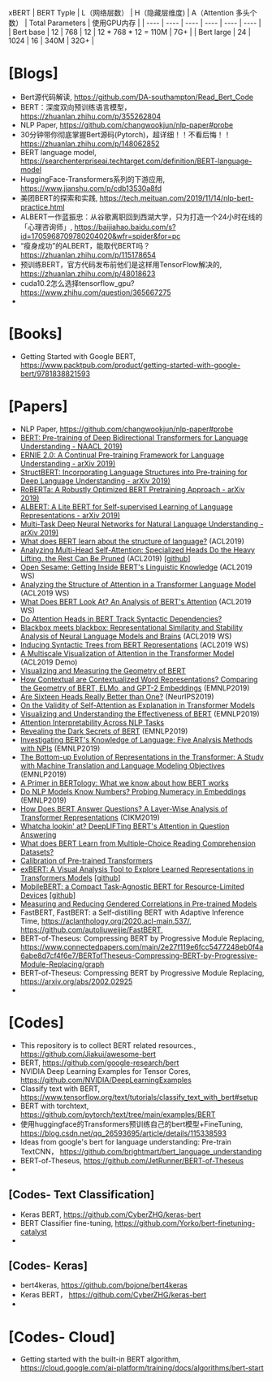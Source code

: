 xBERT
|  BERT Typle  | L（网络层数）  |  H（隐藏层维度)  | A（Attention 多头个数）  |  Total Parameters  | 使用GPU内存  |
|  ----  | ----  |  ----  | ----  |  ----  | ----  | 
| Bert base  | 12 |  768  | 12  |  12 * 768 * 12 = 110M  | 7G+  |
| Bert large  | 24 |  1024  | 16  |  340M  | 32G+  | 



# [Blogs]
+ Bert源代码解读, https://github.com/DA-southampton/Read_Bert_Code
+ BERT：深度双向预训练语言模型， https://zhuanlan.zhihu.com/p/355262804
+ NLP Paper, https://github.com/changwookjun/nlp-paper#probe
+ 30分钟带你彻底掌握Bert源码(Pytorch)，超详细！！不看后悔！！https://zhuanlan.zhihu.com/p/148062852
+ BERT language model, https://searchenterpriseai.techtarget.com/definition/BERT-language-model
+ HuggingFace-Transformers系列的下游应用, https://www.jianshu.com/p/cdb13530a8fd
+ 美团BERT的探索和实践, https://tech.meituan.com/2019/11/14/nlp-bert-practice.html
+ ALBERT一作蓝振忠：从谷歌离职回到西湖大学，只为打造一个24小时在线的「心理咨询师」, https://baijiahao.baidu.com/s?id=1705968709780204020&wfr=spider&for=pc
+ “瘦身成功”的ALBERT，能取代BERT吗？https://zhuanlan.zhihu.com/p/115178654
+ 预训练BERT，官方代码发布前他们是这样用TensorFlow解决的, https://zhuanlan.zhihu.com/p/48018623
+ cuda10.2怎么选择tensorflow_gpu? https://www.zhihu.com/question/365667275
+ 

# [Books]
+ Getting Started with Google BERT, https://www.packtpub.com/product/getting-started-with-google-bert/9781838821593


# [Papers]
* NLP Paper, https://github.com/changwookjun/nlp-paper#probe
* [BERT: Pre-training of Deep Bidirectional Transformers for Language Understanding  - NAACL 2019)](https://arxiv.org/abs/1810.04805)  
* [ERNIE 2.0: A Continual Pre-training Framework for Language Understanding - arXiv 2019)](https://arxiv.org/abs/1907.12412)  
* [StructBERT: Incorporating Language Structures into Pre-training for Deep Language Understanding - arXiv 2019)](https://arxiv.org/abs/1908.04577)  
* [RoBERTa: A Robustly Optimized BERT Pretraining Approach  - arXiv 2019)](https://arxiv.org/abs/1907.11692)  
* [ALBERT: A Lite BERT for Self-supervised Learning of Language Representations  - arXiv 2019)](https://arxiv.org/abs/1909.11942)  
* [Multi-Task Deep Neural Networks for Natural Language Understanding  - arXiv 2019)](https://arxiv.org/abs/1901.11504)  
* [What does BERT learn about the structure of language?](https://hal.inria.fr/hal-02131630/document) (ACL2019)
* [Analyzing Multi-Head Self-Attention: Specialized Heads Do the Heavy Lifting, the Rest Can Be Pruned](https://arxiv.org/abs/1905.09418) (ACL2019) [[github](https://github.com/lena-voita/the-story-of-heads)]
* [Open Sesame: Getting Inside BERT's Linguistic Knowledge](https://arxiv.org/abs/1906.01698) (ACL2019 WS)
* [Analyzing the Structure of Attention in a Transformer Language Model](https://arxiv.org/abs/1906.04284) (ACL2019 WS)
* [What Does BERT Look At? An Analysis of BERT's Attention](https://arxiv.org/abs/1906.04341) (ACL2019 WS)
* [Do Attention Heads in BERT Track Syntactic Dependencies?](https://arxiv.org/abs/1911.12246)
* [Blackbox meets blackbox: Representational Similarity and Stability Analysis of Neural Language Models and Brains](https://arxiv.org/abs/1906.01539) (ACL2019 WS)
* [Inducing Syntactic Trees from BERT Representations](https://arxiv.org/abs/1906.11511) (ACL2019 WS)
* [A Multiscale Visualization of Attention in the Transformer Model](https://arxiv.org/abs/1906.05714) (ACL2019 Demo)
* [Visualizing and Measuring the Geometry of BERT](https://arxiv.org/abs/1906.02715)
* [How Contextual are Contextualized Word Representations? Comparing the Geometry of BERT, ELMo, and GPT-2 Embeddings](https://arxiv.org/abs/1909.00512) (EMNLP2019) 
* [Are Sixteen Heads Really Better than One?](https://arxiv.org/abs/1905.10650) (NeurIPS2019)
* [On the Validity of Self-Attention as Explanation in Transformer Models](https://arxiv.org/abs/1908.04211)
* [Visualizing and Understanding the Effectiveness of BERT](https://arxiv.org/abs/1908.05620) (EMNLP2019)
* [Attention Interpretability Across NLP Tasks](https://arxiv.org/abs/1909.11218)
* [Revealing the Dark Secrets of BERT](https://arxiv.org/abs/1908.08593) (EMNLP2019)
* [Investigating BERT's Knowledge of Language: Five Analysis Methods with NPIs](https://arxiv.org/abs/1909.02597) (EMNLP2019)
* [The Bottom-up Evolution of Representations in the Transformer: A Study with Machine Translation and Language Modeling Objectives](https://arxiv.org/abs/1909.01380) (EMNLP2019) 
* [A Primer in BERTology: What we know about how BERT works](https://arxiv.org/abs/2002.12327)
* [Do NLP Models Know Numbers? Probing Numeracy in Embeddings](https://arxiv.org/abs/1909.07940) (EMNLP2019)
* [How Does BERT Answer Questions? A Layer-Wise Analysis of Transformer Representations](https://arxiv.org/abs/1909.04925) (CIKM2019)
* [Whatcha lookin' at? DeepLIFTing BERT's Attention in Question Answering](https://arxiv.org/abs/1910.06431)
* [What does BERT Learn from Multiple-Choice Reading Comprehension Datasets?](https://arxiv.org/abs/1910.12391)
* [Calibration of Pre-trained Transformers](https://arxiv.org/abs/2003.07892)
* [exBERT: A Visual Analysis Tool to Explore Learned Representations in Transformers Models](https://arxiv.org/abs/1910.05276) [[github](https://github.com/bhoov/exbert)]  
* [MobileBERT: a Compact Task-Agnostic BERT for Resource-Limited Devices](https://arxiv.org/pdf/2004.02984.pdf) [[github](https://github.com/google-research/google-research/tree/master/mobilebert)]   
* [Measuring and Reducing Gendered Correlations in Pre-trained Models](https://arxiv.org/pdf/2010.06032.pdf)  
* FastBERT, FastBERT: a Self-distilling BERT with Adaptive Inference Time, https://aclanthology.org/2020.acl-main.537/, https://github.com/autoliuweijie/FastBERT, 
* BERT-of-Theseus: Compressing BERT by Progressive Module Replacing, https://www.connectedpapers.com/main/2e27f119e6fcc5477248eb0f4a6abe8d7cf4f6e7/BERTofTheseus-Compressing-BERT-by-Progressive-Module-Replacing/graph
* BERT-of-Theseus: Compressing BERT by Progressive Module Replacing, https://arxiv.org/abs/2002.02925
* 


# [Codes]
+ This repository is to collect BERT related resources., https://github.com/Jiakui/awesome-bert
+ BERT, https://github.com/google-research/bert
+ NVIDIA Deep Learning Examples for Tensor Cores, https://github.com/NVIDIA/DeepLearningExamples
+ Classify text with BERT, https://www.tensorflow.org/text/tutorials/classify_text_with_bert#setup
+ BERT with torchtext, https://github.com/pytorch/text/tree/main/examples/BERT
+ 使用huggingface的Transformers预训练自己的bert模型+FineTuning, https://blog.csdn.net/qq_26593695/article/details/115338593
+ Ideas from google's bert for language understanding: Pre-train TextCNN， https://github.com/brightmart/bert_language_understanding
+ BERT-of-Theseus, https://github.com/JetRunner/BERT-of-Theseus
+ 

## [Codes- Text Classification]
+ Keras BERT, https://github.com/CyberZHG/keras-bert
+ BERT Classifier fine-tuning, https://github.com/Yorko/bert-finetuning-catalyst
+ 

## [Codes- Keras]
+ bert4keras, https://github.com/bojone/bert4keras
+ Keras BERT， https://github.com/CyberZHG/keras-bert
+ 

# [Codes- Cloud]
+ Getting started with the built-in BERT algorithm, https://cloud.google.com/ai-platform/training/docs/algorithms/bert-start


